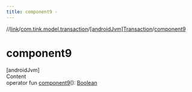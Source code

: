 ```yaml
---
title: component9 -
---
```

//[link](../../index.md)/[com.tink.model.transaction](../index.md)/[[androidJvm]Transaction](index.md)/[component9](component9.md)



# component9  
[androidJvm]  
Content  
operator fun [component9](component9.md)(): [Boolean](https://kotlinlang.org/api/latest/jvm/stdlib/kotlin/-boolean/index.html)  




